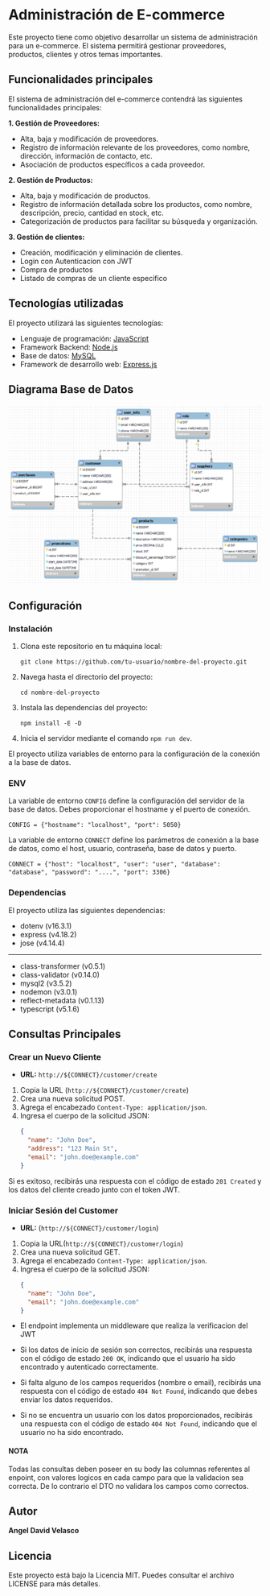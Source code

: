 # Administración de E-commerce

Este proyecto tiene como objetivo desarrollar un sistema de administración para un e-commerce. El sistema permitirá gestionar proveedores, productos, clientes y otros temas importantes.

## Funcionalidades principales

El sistema de administración del e-commerce contendrá las siguientes funcionalidades principales:

**1. Gestión de Proveedores:**
   - Alta, baja y modificación de proveedores.
   - Registro de información relevante de los proveedores, como nombre, dirección, información de contacto, etc.
   - Asociación de productos específicos a cada proveedor.

**2. Gestión de Productos:**
   - Alta, baja y modificación de productos.
   - Registro de información detallada sobre los productos, como nombre, descripción, precio, cantidad en stock, etc.
   - Categorización de productos para facilitar su búsqueda y organización.

**3. Gestión de clientes:**
   - Creación, modificación y eliminación de clientes.
   - Login con Autenticacion con JWT 
   - Compra de productos
   - Listado de compras de un cliente especifico
     
## Tecnologías utilizadas

El proyecto  utilizará las siguientes tecnologías:

- Lenguaje de programación: [JavaScript](https://developer.mozilla.org/es/docs/Web/JavaScript)
- Framework Backend: [Node.js](https://nodejs.org/)
- Base de datos: [MySQL](https://www.mysql.com/)
- Framework de desarrollo web: [Express.js](https://expressjs.com/)

## Diagrama Base de Datos
![image](https://github.com/AngelVelasco1/admin_ecommerce/blob/main/diagrama.png)

## Configuración

### Instalación

1. Clona este repositorio en tu máquina local:

   ```shell
   git clone https://github.com/tu-usuario/nombre-del-proyecto.git
   ```

2. Navega hasta el directorio del proyecto:

   ```shell
   cd nombre-del-proyecto
   ```

3. Instala las dependencias del proyecto:

   ```shell
   npm install -E -D
   ```
4. Inicia el servidor mediante el comando `npm run dev`.



El proyecto utiliza variables de entorno para la configuración de la conexión a la base de datos.

### ENV

La variable de entorno `CONFIG` define la configuración del servidor de la base de datos. Debes proporcionar el hostname y el puerto de conexión. 

```
CONFIG = {"hostname": "localhost", "port": 5050}
```



La variable de entorno `CONNECT` define los parámetros de conexión a la base de datos, como el host, usuario, contraseña, base de datos y puerto.

```
CONNECT = {"host": "localhost", "user": "user", "database": "database", "password": "....", "port": 3306}
```

### Dependencias

El proyecto utiliza las siguientes dependencias:

- dotenv (v16.3.1)
- express (v4.18.2)
- jose (v4.14.4)

***
- class-transformer (v0.5.1)
- class-validator (v0.14.0)
- mysql2 (v3.5.2)
- nodemon (v3.0.1)
- reflect-metadata (v0.1.13)
- typescript (v5.1.6)


##  Consultas Principales

### Crear un Nuevo Cliente

- **URL:** `http://${CONNECT}/customer/create`

1. Copia la URL (`http://${CONNECT}/customer/create`) 
2. Crea una nueva solicitud POST.
3. Agrega el encabezado `Content-Type: application/json`.
4. Ingresa el cuerpo de la solicitud JSON:
   ```json
   {
     "name": "John Doe",
     "address": "123 Main St",
     "email": "john.doe@example.com"
   }
   ```

Si es exitoso, recibirás una respuesta con el código de estado `201 Created` y los datos del cliente creado junto con el token JWT.


###  Iniciar Sesión del Customer

- **URL:** (`http://${CONNECT}/customer/login`) 


1. Copia la URL(`http://${CONNECT}/customer/login`)
2. Crea una nueva solicitud GET.
3. Agrega el encabezado `Content-Type: application/json`.
4. Ingresa el cuerpo de la solicitud JSON:
   ```json
   {
     "name": "John Doe",
     "email": "john.doe@example.com"
   }
   ```

- El endpoint implementa un middleware que realiza la verificacion del JWT

- Si los datos de inicio de sesión son correctos, recibirás una respuesta con el código de estado `200 OK`, indicando que el usuario ha sido encontrado y autenticado correctamente.

- Si falta alguno de los campos requeridos (nombre o email), recibirás una respuesta con el código de estado `404 Not Found`, indicando que debes enviar los datos requeridos.

- Si no se encuentra un usuario con los datos proporcionados, recibirás una respuesta con el código de estado `404 Not Found`, indicando que el usuario no ha sido encontrado.

#### NOTA
Todas las consultas deben poseer en su body las columnas referentes al enpoint, con valores logicos en cada campo para que la validacion sea correcta. De lo contrario el DTO no validara los campos como correctos.

## Autor

**Angel David Velasco**

## Licencia

Este proyecto está bajo la Licencia MIT. Puedes consultar el archivo LICENSE para más detalles.

